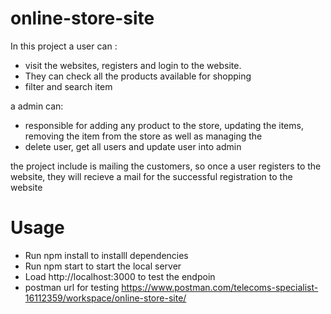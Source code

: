 # online-store-site
In this project a user can :
- visit the websites, registers and login to the website. 
- They can check all the products available for shopping
- filter and search item 

a admin can:
- responsible for adding any product to the store, updating the items, removing the item from the store as well as managing the
- delete user, get all users and update user into admin 

the project include is mailing the customers, so once a user registers to the website, they will recieve a mail for the successful registration to the website
 
# Usage
- Run npm install to installl dependencies
- Run npm start to start the local server
- Load http://localhost:3000 to test the endpoin
-  postman url for testing https://www.postman.com/telecoms-specialist-16112359/workspace/online-store-site/
